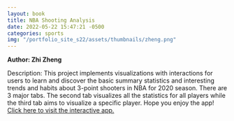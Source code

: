 ```yaml
---
layout: book
title: NBA Shooting Analysis
date: 2022-05-22 15:47:21 -0500
categories: sports
img: "/portfolio_site_s22/assets/thumbnails/zheng.png"
---
```


<b>Author: Zhi Zheng</b>

Description: This project implements visualizations with interactions for users
to learn and discover the basic summary statistics and interesting trends and
habits about 3-point shooters in NBA for 2020 season. There are 3 major tabs.
The second tab visualizes all the statistics for all players while the third tab
aims to visualize a specific player. Hope you enjoy the app!
<a href="https://data-viz.it.wisc.edu/content/e6d39966-3679-47aa-8cdd-91dad27c6130">Click here to visit the interactive app.</a>

[jekyll-docs]: https://jekyllrb.com/docs/home
[jekyll-gh]:   https://github.com/jekyll/jekyll
[jekyll-talk]: https://talk.jekyllrb.com/
